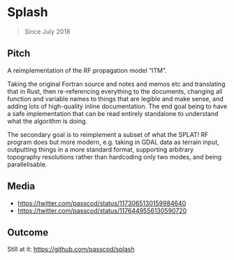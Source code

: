 # Splash

> Since July 2018

## Pitch

A reimplementation of the RF propagation model “ITM”.

Taking the original Fortran source and notes and memos etc and translating that in Rust, then
re-referencing everything to the documents, changing all function and variable names to things that
are legible and make sense, and adding lots of high-quality inline documentation. The end goal being
to have a safe implementation that can be read entirely standalone to understand what the algorithm
is doing.

The secondary goal is to reimplement a subset of what the SPLAT! RF program does but more modern,
e.g. taking in GDAL data as terrain input, outputting things in a more standard format, supporting
arbitrary topography resolutions rather than hardcoding only two modes, and being parallelisable.

## Media

- <https://twitter.com/passcod/status/1173065130159984640>
- <https://twitter.com/passcod/status/1176449556130590720>

## Outcome

Still at it: <https://github.com/passcod/splash>
